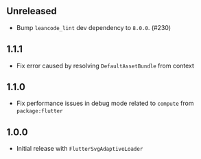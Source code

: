 ## Unreleased

- Bump `leancode_lint` dev dependency to `8.0.0`. (#230)

## 1.1.1

- Fix error caused by resolving `DefaultAssetBundle` from context

## 1.1.0

- Fix performance issues in debug mode related to `compute` from `package:flutter`

## 1.0.0

- Initial release with `FlutterSvgAdaptiveLoader`
